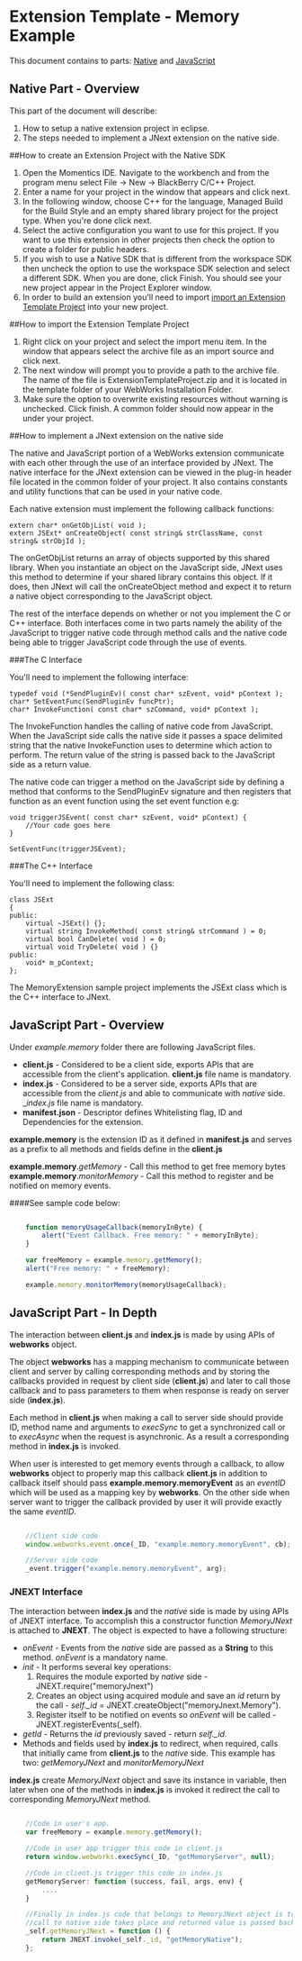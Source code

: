 # Extension Template - Memory Example

This document contains to parts: [Native](#native) and [JavaScript](#JavaScript)

## <a name="native">Native Part - Overview</a>

This part of the document will describe:
1. How to setup a native extension project in eclipse.
2. The steps needed to implement a JNext extension on the native side.

##How to create an Extension Project with the Native SDK

1. Open the Momentics IDE. Navigate to the workbench and from the program menu select File -> New -> BlackBerry C/C++ Project.
2. Enter a name for your project in the window that appears and click next.
3. In the following window, choose C++ for the language, Managed Build for the Build Style and an empty shared library project for the project type. When you're done click next.
4. Select the active configuration you want to use for this project. If you want to use this extension in other projects then check the option to create a folder for public headers.
5. If you wish to use a Native SDK that is different from the workspace SDK then uncheck the option to use the workspace SDK selection and select a different SDK. When you are done, click Finish. You should see your new project appear in the Project Explorer window.
6. In order to build an extension you'll need to import [import an Extension Template Project](#import) into your new project. 

##<a name="import">How to import the Extension Template Project</a>
1. Right click on your project and select the import menu item. In the window that appears select the archive file as an import source and click next.
2. The next window will prompt you to provide a path to the archive file. The name of the file is ExtensionTemplateProject.zip and it is located in the template folder of your WebWorks Installation Folder.
3. Make sure the option to overwrite existing resources without warning is unchecked. Click finish. A common folder should now appear in the under your project.

##How to implement a JNext extension on the native side

The native and JavaScript portion of a WebWorks extension communicate with each other through the use of an interface provided by JNext. The native interface for the JNext extension can be viewed in the plug-in header file located in the common folder of your project. It also contains constants and utility functions that can be used in your native code.

Each native extension must implement the following callback functions:

    extern char* onGetObjList( void );
    extern JSExt* onCreateObject( const string& strClassName, const string& strObjId );

The onGetObjList returns an array of objects supported by this shared library. When you instantiate an object on the JavaScript side, JNext uses this method to determine if your shared library contains this object. If it does, then JNext will call the onCreateObject method and expect it to return a native object corresponding to the JavaScript object.

The rest of the interface depends on whether or not you implement the C or C++ interface. Both interfaces come in two parts namely the ability of the JavaScript to trigger native code through method calls and the native code being able to trigger JavaScript code through the use of events.

###The C Interface

You'll need to implement the following interface:

    typedef void (*SendPluginEv)( const char* szEvent, void* pContext );
    char* SetEventFunc(SendPluginEv funcPtr);
    char* InvokeFunction( const char* szCommand, void* pContext );

The InvokeFunction handles the calling of native code from JavaScript. When the JavaScript side calls the native side it passes a space delimited string that the native InvokeFunction uses to determine which action to perform. The return value of the string is passed back to the JavaScript side as a return value.

The native code can trigger a method on the JavaScript side by defining a method that conforms to the SendPluginEv signature and then registers that function as an event function using the set event function e.g:


    void triggerJSEvent( const char* szEvent, void* pContext) {
        //Your code goes here
    }

    SetEventFunc(triggerJSEvent);

###The C++ Interface

You'll need to implement the following class:

    class JSExt
    {
    public:
        virtual ~JSExt() {};
        virtual string InvokeMethod( const string& strCommand ) = 0;
        virtual bool CanDelete( void ) = 0;
        virtual void TryDelete( void ) {}
    public:
        void* m_pContext;
    };

The MemoryExtension sample project implements the JSExt class which is the C++ interface to JNext.


## <a name="JavaScript">JavaScript Part - Overview</a>
Under _example.memory_ folder there are following JavaScript files.

* __client.js__ - Considered to be a client side, exports APIs that are accessible from the client's application. __client.js__ file name is mandatory.
* __index.js__ - Considered to be a server side, exports APIs that are accessible from the _client.js_ and able to communicate with _native_ side. __index.js_ file name is mandatory.
* __manifest.json__ - Descriptor defines Whitelisting flag, ID and Dependencies for the extension.

__example.memory__ is the extension ID as it defined in __manifest.js__ and serves as a prefix to all methods and fields define in the __client.js__

__example.memory__._getMemory_ - Call this method to get free memory bytes
__example.memory__._monitorMemory_ - Call this method to register and be notified on memory events.

####See sample code below:

```javascript

    function memoryUsageCallback(memoryInByte) {
        alert("Event Callback. Free memory: " + memoryInByte);
    }

    var freeMemory = example.memory.getMemory();
    alert("Free memory: " + freeMemory);

    example.memory.monitorMemory(memoryUsageCallback);
```

## JavaScript Part - In Depth
The interaction between __client.js__ and __index.js__ is made by using APIs of __webworks__ object.

The object __webworks__ has a mapping mechanism to communicate between client and server by calling corresponding methods and by storing the callbacks provided in request by client side (__client.js__) and later to call those callback and to pass parameters to them when response is ready on server side (__index.js__).

Each method in __client.js__ when making a call to server side should provide ID, method name and arguments to _execSync_ to get a synchronized call or to _execAsync_ when the request is asynchronic. As a result a corresponding method in __index.js__ is invoked.

When user is interested to get memory events through a callback, to allow __webworks__ object to properly map this callback __client.js__ in addition to callback itself should pass __example.memory.memoryEvent__ as an _eventID_ which will be used as a mapping key by __webworks__. On the other side when server want to trigger the callback provided by user it will provide exactly the same _eventID_.

```javascript

    //Client side code
    window.webworks.event.once(_ID, "example.memory.memoryEvent", cb);

    //Server side code
    _event.trigger("example.memory.memoryEvent", arg);
```

### JNEXT Interface
The interaction between __index.js__ and the _native_ side is made by using APIs of JNEXT interface. To accomplish this a constructor function _MemoryJNext_ is attached to __JNEXT__. The object is expected to have a following structure:

 * _onEvent_ - Events from the _native_ side are passed as a __String__ to this method. _onEvent_ is a mandatory name.
 * _init_ - It performs several key operations:
     1. Requires the module exported by _native_ side - JNEXT.require("memoryJnext")
     2. Creates an object using acquired module and save an _id_ return by the call - _self.&#95;id_ =    JNEXT.createObject("memoryJnext.Memory").
     3. Register itself to be notified on events so _onEvent_ will be called - JNEXT.registerEvents(_self).
 * _getId_ - Returns the _id_ previously saved - return _self.&#95;id_.
 * Methods and fields used by __index.js__ to redirect, when required, calls that initially came from __client.js__ to the _native_ side. This example has two: _getMemoryJNext_ and _monitorMemoryJNext_

__index.js__ create _MemoryJNext_ object and save its instance in variable, then later when one of the methods in __index.js__ is invoked it redirect the call to corresponding _MemoryJNext_ method.

```javascript

    //Code in user's app.
    var freeMemory = example.memory.getMemory();

    //Code in user app trigger this code in client.js
    return window.webworks.execSync(_ID, "getMemoryServer", null);

    //Code in client.js trigger this code in index.js
    getMemoryServer: function (success, fail, args, env) {
        ....
    }

    //Finally in index.js code that belongs to MemoryJNext object is triggered where
    //call to native side takes place and returned value is passed back to the user.
    _self.getMemoryJNext = function () {
        return JNEXT.invoke(_self._id, "getMemoryNative");
    };
```
